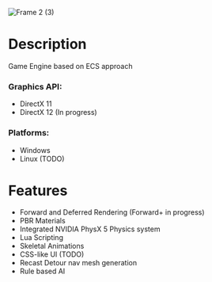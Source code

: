 
![Frame 2 (3)](https://github.com/mrLegenius/LevEngine/assets/22073131/c0e869a2-747c-483a-ac66-af7c2e41dd66)

# Description

Game Engine based on ECS approach

### Graphics API:
* DirectX 11
* DirectX 12 (In progress)

### Platforms:
* Windows
* Linux (TODO)

# Features

* Forward and Deferred Rendering (Forward+ in progress)
* PBR Materials
* Integrated NVIDIA PhysX 5 Physics system
* Lua Scripting
* Skeletal Animations
* CSS-like UI (TODO)
* Recast Detour nav mesh generation
* Rule based AI
